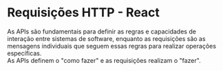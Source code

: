 # Requisições HTTP - React

As APIs são fundamentais para definir as regras e capacidades de interação entre sistemas de software, 
enquanto as requisições são as mensagens individuais que seguem essas regras para realizar operações específicas. 
<br/>
As APIs definem o "como fazer" e as requisições realizam o "fazer".